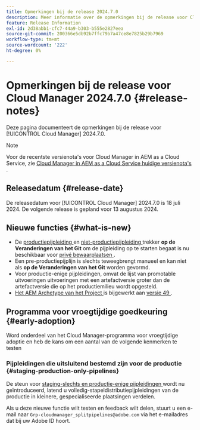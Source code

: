 ```yaml
---
title: Opmerkingen bij de release 2024.7.0
description: Meer informatie over de opmerkingen bij de release voor Cloud Manager 2024.7.0.
feature: Release Information
exl-id: 2d38abb1-cfc7-44a9-b303-b555e2827eea
source-git-commit: 200366e5db92b7ffc79b7a47ce8e7825b29b7969
workflow-type: tm+mt
source-wordcount: '222'
ht-degree: 0%

---
```



# Opmerkingen bij de release voor Cloud Manager 2024.7.0 {#release-notes}

Deze pagina documenteert de opmerkingen bij de release voor [!UICONTROL Cloud Manager] 2024.7.0.

>[!NOTE]
>
>Voor de recentste versienota&#39;s voor Cloud Manager in AEM as a Cloud Service, zie [ Cloud Manager in AEM as a Cloud Service huidige versienota&#39;s ](https://experienceleague.adobe.com/en/docs/experience-manager-cloud-service/content/release-notes/cloud-manager/current).

## Releasedatum {#release-date}

De releasedatum voor [!UICONTROL Cloud Manager] 2024.7.0 is 18 juli 2024. De volgende release is gepland voor 13 augustus 2024.

## Nieuwe functies {#what-is-new}

* De [ productiepijpleiding ](/help/using/production-pipelines.md#adding-production-pipeline) en [ niet-productiepijpleiding ](/help/using/non-production-pipelines.md#adding-non-production-pipeline) trekker **op de Veranderingen van het Git** om de pijpleiding op te starten begaat is nu beschikbaar voor [ privé bewaarplaatsen ](/help/managing-code/private-repositories.md).
* Een pre-productiepijplijn is slechts teweegbrengt manueel en kan niet als **op de Veranderingen van het Git** worden gevormd.
* Voor productie-enige pijpleidingen, omvat de lijst van promotable uitvoeringen uitvoeringen met een artefactversie groter dan de artefactversie die op het productiemilieu wordt opgesteld.
* [ Het AEM Archetype van het Project ](https://experienceleague.adobe.com/en/docs/experience-manager-core-components/using/developing/archetype/overview) is bijgewerkt aan [ versie 49 ](https://github.com/adobe/aem-project-archetype/tree/aem-project-archetype-49).

## Programma voor vroegtijdige goedkeuring {#early-adoption}

Word onderdeel van het Cloud Manager-programma voor vroegtijdige adoptie en heb de kans om een aantal van de volgende kenmerken te testen

### Pijpleidingen die uitsluitend bestemd zijn voor de productie {#staging-production-only-pipelines}

De steun voor [ staging-slechts en productie-enige pijpleidingen ](/help/using/stage-prod-only.md) wordt nu geïntroduceerd, latend u volledig-stapeldistributiepijpleidingen van de productie in kleinere, gespecialiseerde plaatsingen verdelen.

Als u deze nieuwe functie wilt testen en feedback wilt delen, stuurt u een e-mail naar `Grp-cloudmanager_splitpipelines@adobe.com` via het e-mailadres dat bij uw Adobe ID hoort.
